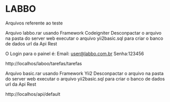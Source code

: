 # LABBO

Arquivos referente ao teste

Arquivo labbo.rar usando Framework Codeigniter
Desconpactar o arquivo na pasta do server web
executar o arquivo yii2basic.sql para criar o banco de dados
url da Api Rest

O Login para o painel é:
Email: user@labbo.com.br
Senha:123456

http://localhos/laboo/tarefas/tarefas

Arquivo basic.rar usando Framework Yii2
Desconpactar o arquivo na pasta do server web
executar o arquivo yii2basic.sql para criar o banco de dados
url da Api Rest

http://localhos/api/default
